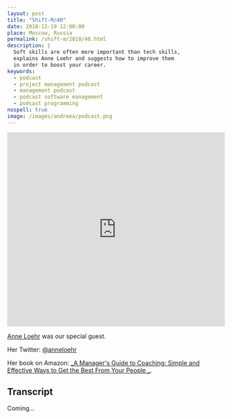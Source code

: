```yaml
---
layout: post
title: "Shift-M/40"
date: 2018-12-19 12:00:00
place: Moscow, Russia
permalink: /shift-m/2018/40.html
description: |
  Soft skills are often more important than tech skills,
  explains Anne Loehr and suggests how to improve them
  in order to boost your career.
keywords:
  - podcast
  - project management podcast
  - management podcast
  - podcast software management
  - podcast programming
nospell: true
image: /images/andreea/podcast.png
---
```


<iframe width="100%" height="450" scrolling="no" frameborder="no" allow="autoplay" src="https://w.soundcloud.com/player/?url=https%3A//api.soundcloud.com/tracks/547258023&color=%23ff5500&auto_play=false&hide_related=false&show_comments=true&show_user=true&show_reposts=false&show_teaser=true&visual=true"></iframe>

[Anne Loehr](https://www.anneloehr.com/) was our special guest.

Her Twitter: [@anneloehr](https://twitter.com/anneloehr)

Her book on Amazon: [_A Manager's Guide to Coaching: Simple and Effective Ways to Get the Best From Your People _](https://amzn.to/2GsCoCQ).

## Transcript

Coming...
